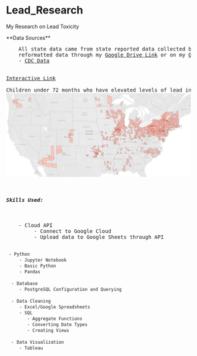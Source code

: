 # Lead_Research

My Research on Lead Toxicity

</hr>
**Data Sources**
<pre>
    All state data came from state reported data collected by the CDC from either 2016 or 2017. You can access
    reformatted data through my <a href = "https://docs.google.com/spreadsheets/d/1Jt5WW2P5hQRuB6Nf_WjXp857dPxlX41ivo7kDJPh_kg/edit?usp=sharing">Google Drive Link</a> or on my <a href = "https://github.com/TheOtherBrian1">Github Profile</a>.
    - <a href = "https://www.cdc.gov/nceh/lead/data/state.htm">CDC Data</a>
<br>
<a href = "https://public.tableau.com/app/profile/brian5756/viz/AdolescentLeadExposureRatesbyCounty/ElevatedAdoloscentLeadRatesbyCounty">Interactive Link</a><br>
Children under 72 months who have elevated levels of lead in their blood
<img src = "./Readme-assets/lead_toxicity_by_county.PNG" />
</hr>

<h5>Skills Used:</h5>
<pre>
    - Cloud API
         - Connect to Google Cloud
         - Upload data to Google Sheets through API
         
     - Python
         - Jupyter Notebook
         - Basic Python
         - Pandas
         
      - Database
         - PostgreSQL Configuration and Querying
         
      - Data Cleaning
         - Excel/Google Spreadsheets
         - SQL
            - Aggregate Functions
            - Converting Date Types
            - Creating Views
            
      - Data Visualization
         - Tableau
</pre>
